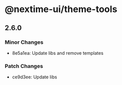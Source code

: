 # @nextime-ui/theme-tools

## 2.6.0

### Minor Changes

- 8e5a1ea: Update libs and remove templates

### Patch Changes

- ce9d3ee: Update libs
